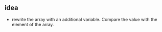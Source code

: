 ## idea
- rewrite the array with an additional variable. Compare the value with the element of the array.